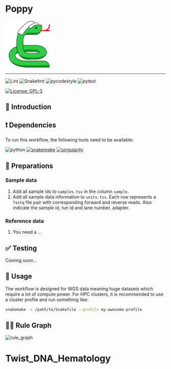 # Poppy

<img src="docs/static/poppy_logo.svg" style="height: 150px;" alt="Poppy logo" />

---

![Lint](https://github.com/genomic-medicine-sweden/Twist_DNA_Hematology/actions/workflows/lint.yaml/badge.svg?branch=dev)
![Snakefmt](https://github.com/genomic-medicine-sweden/Twist_DNA_Hematology/actions/workflows/snakefmt.yaml/badge.svg?branch=dev)
![pycodestyle](https://github.com/genomic-medicine-sweden/Twist_DNA_Hematology/actions/workflows/pycodestyle.yaml/badge.svg?branch=dev)
![pytest](https://github.com/genomic-medicine-sweden/Twist_DNA_Hematology/actions/workflows/pytest.yaml/badge.svg?branch=dev)

[![License: GPL-3](https://img.shields.io/badge/License-GPL3-yellow.svg)](https://opensource.org/licenses/gpl-3.0.html)

## :speech_balloon: Introduction

## :heavy_exclamation_mark: Dependencies

To run this workflow, the following tools need to be available:

![python](https://img.shields.io/badge/python-3.8-blue)
[![snakemake](https://img.shields.io/badge/snakemake-7.13.0-blue)](https://snakemake.readthedocs.io/en/stable/)
[![singularity](https://img.shields.io/badge/singularity-3.7-blue)](https://sylabs.io/docs/)

## :school_satchel: Preparations

### Sample data

1. Add all sample ids to `samples.tsv` in the column `sample`.
2. Add all sample data information to `units.tsv`. Each row represents a `fastq` file pair with
corresponding forward and reverse reads. Also indicate the sample id, run id and lane number, adapter.

### Reference data

1. You need a ...

## :white_check_mark: Testing

Coming soon...

## :rocket: Usage

The workflow is designed for WGS data meaning huge datasets which require a lot of compute power. For
HPC clusters, it is recommended to use a cluster profile and run something like:

```bash
snakemake -s /path/to/Snakefile --profile my-awesome-profile
```

## :judge: Rule Graph

![rule_graph](https://raw.githubusercontent.com/path.../rulegraph.svg)
# Twist_DNA_Hematology
